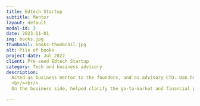 ```yaml
---
title: Edtech Startup
subtitle: Mentor
layout: default
modal-id: 3
date: 2023-11-01
img: books.jpg
thumbnail: books-thumbnail.jpg
alt: Pile of books
project-date: Jul 2022
client: Pre-seed Edtech Startup
category: Tech and business advisory
description:
  Acted as business mentor to the founders, and as advisory CTO. Dan helped ensure the outsourced product build was suitable as an MVP and that any vulnerabilities and shortcomings were known and mitigated against.
  <br/><br/>
  On the business side, helped clarify the go-to-market and financial plans.

---
```

